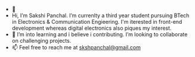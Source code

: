 - 👋 
- Hi, I’m Sakshi Panchal. I’m currenlty a third year student pursuing BTech in Electronics & Communication Engieering. I'm iterested in front-end development whereas digital electronics also piques my interest.
- 🌱 I’m into learning and i believe i contributing. I’m looking to collaborate on challenging projects.
- 📫 Feel free to reach me at skshpanchal@gmail.com

<!---
2331sakshi/2331sakshi is a ✨ special ✨ repository because its `README.md` (this file) appears on your GitHub profile.
You can click the Preview link to take a look at your changes.
--->
